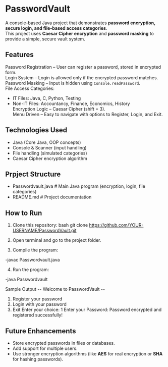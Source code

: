 # PasswordVault 

A console-based Java project that demonstrates **password encryption, secure login, and file-based access categories**.  
This project uses **Caesar Cipher encryption** and **password masking** to provide a simple, secure vault system.

##  Features
Password Registration – User can register a password, stored in encrypted form.  
Login System – Login is allowed only if the encrypted password matches.  
Password Masking – Input is hidden using `Console.readPassword`.  
File Access Categories:
  - IT Files: Java, C, Python, Testing  
  - Non-IT Files: Accountancy, Finance, Economics, History  
Encryption Logic – Caesar Cipher (shift = 3).  
Menu Driven – Easy to navigate with options to Register, Login, and Exit.  

## Technologies Used
- Java (Core Java, OOP concepts)  
- Console & Scanner (input handling)  
- File handling (simulated categories)  
- Caesar Cipher encryption algorithm  

## Prpject Structure
- Passwordvault.java   # Main Java program (encryption, login, file categories)
- README.md            # Project documentation

 ## How to Run
1. Clone this repository:
   bash
  git clone https://github.com/YOUR-USERNAME/PasswordVault.git
2. Open terminal and go to the project folder.

3. Compile the program:

 -javac Passwordvault.java

4. Run the program:

 -java Passwordvault

Sample Output
-- Welcome to PasswordVault --

1. Register your password
2. Login with your password
3. Exit
Enter your choice: 1
Enter your Password:
Password encrypted and registered successfully!

## Future Enhancements

- Store encrypted passwords in files or databases.
- Add support for multiple users.
- Use stronger encryption algorithms (like **AES** for real encryption or **SHA** for hashing passwords).



 






